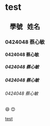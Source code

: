 # test
##    學號   姓名
### 0424048 蔡心敏
#### 0424048 蔡心敏
##### 0424048 蔡心敏
##### 0424048 蔡心敏
###### 0424048 蔡心敏
:smile:
:blush:

[test](索引.jpg "喵")
